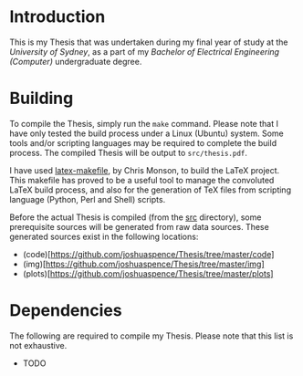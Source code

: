 # Introduction
This is my Thesis that was undertaken during my final year of study at the
*University of Sydney*, as a part of my *Bachelor of Electrical Engineering
(Computer)* undergraduate degree.

# Building
To compile the Thesis, simply run the `make` command. Please note that I have
only tested the build process under a Linux (Ubuntu) system. Some tools and/or
scripting languages may be required to complete the build process. The compiled
Thesis will be output to `src/thesis.pdf`.

I have used [latex-makefile](http://code.google.com/p/latex-makefile/), by Chris
Monson, to build the LaTeX project. This makefile has proved to be a useful tool
to manage the convoluted LaTeX build process, and also for the generation of TeX
files from scripting language (Python, Perl and Shell) scripts.

Before the actual Thesis is compiled (from the
[src](https://github.com/joshuaspence/Thesis/tree/master/src) directory), some
prerequisite sources will be generated from raw data sources. These generated
sources exist in the following locations:
- (code)[https://github.com/joshuaspence/Thesis/tree/master/code]
- (img)[https://github.com/joshuaspence/Thesis/tree/master/img]
- (plots)[https://github.com/joshuaspence/Thesis/tree/master/plots]

# Dependencies
The following are required to compile my Thesis. Please note that this list is
not exhaustive.

- TODO